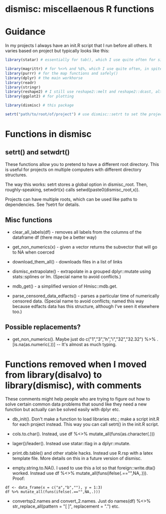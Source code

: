 # dismisc: miscellaenous R functions


# Guidance


In my projects I always have an init.R script that I run before all others. It varies based on project but typically looks like this:

```r
library(statar) # essentially for tab(), which I use quite often for simple tabulations (anything serious is done through dplyr chains with summarize(), so I don't take tab() very seriously -- I think tab()'s creator Matthieu Gomez thinks the same way). There are other useful functions in here, especially tlead tlag and join.

library(magrittr) # for %<>% and %$%, which I use quite often, in spite of being told not too.
library(purrr) # for the map functions and safely()
library(dplyr) # the main workhorse
library(readr)
library(stringr)
library(reshape2) # I still use reshape2::melt and reshape2::dcast, although I've seen people using tidyr::gather and tidyr::spread for the same purpose. One of my goals is to switch to tidyr, but it is hard since reshape2 is already very intuitive.
library(ggplot2) # for plotting

library(dismisc) # this package

setrt("path/to/root/of/project") # use dismisc::setrt to set the project root directory; will be used in all other scripts by setwdrt()
```

# Functions in dismisc

## setrt() and setwdrt()

These functions allow you to pretend to have a different root directory. This is useful for projects on multiple computers with different directory structures.

The way this works: setrt stores a global option in dismisc_root. Then, roughly-speaking, setwdrt(x) calls setwd(paste0(dismisc_root,x)).

Projects can have multiple roots, which can be used like paths to dependencies. See ?setrt for details.

## Misc functions

* clear_all_labels(df) - removes all labels from the columns of the dataframe df (there may be a better way)

* get_non_numerics(x) - given a vector returns the subvector that will go to NA when coerced

* download_them_all() - downloads files in a list of links

* dismisc_extrapolate() - extrapolate in a grouped dplyr::mutate using stats::splines or lm. (Special name to avoid conflicts.)

* mdb_get() - a simplified version of Hmisc::mdb.get.

* parse_censored_data_edfacts() - parses a particular time of numerically censored data. (Special name to avoid conflicts; named this way because edfacts data has this structure, although I've seen it elsewhere too.)

## Possible replacements?

* get_non_numerics(). Maybe just do c("1","3","h","i","32","32.32") %>% .[is.na(as.numeric(.))] -- It's almost as much typing.

# Functions removed when I moved from library(disalvo) to library(dismisc), with comments

These comments might help people who are trying to figure out how to solve certain common data problems that sound like they need a new function but actually can be solved easily with dplyr etc.

* db_init(). Don't make a function to load libraries etc.; make a script init.R for each project instead. This way you can call setrt() in the init.R script.

* cols.to.char(). Instead, use df %<>% mutate_all(funs(as.character(.))) 

* lager()/leader(). Instead use statar::tlag in a dplyr::mutate.

* print.db.table() and other xtable hacks. Instead use R.rsp with a latex template file. More details on this in a future version of dismisc.

* empty.string.to.NA(). I used to use this a lot so that foreign::write.dta() worked. Instead use df %<>% mutate_all(funs(ifelse(.=="",NA,.))). Proof:

```
df <- data_frame(x = c("a","b",""), y = 1:3)
df %>% mutate_all(funs(ifelse(.=="",NA,.)))
```

* convertsp2.names and convert_2.names. Just do names(df) %<>% str_replace_all(pattern = "[ ]", replacement = ".") etc.





